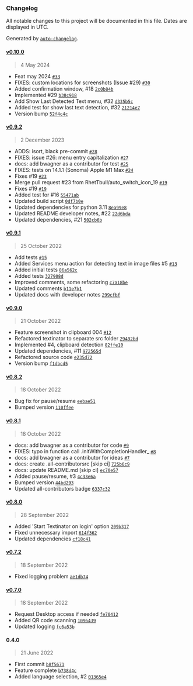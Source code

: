 ### Changelog

All notable changes to this project will be documented in this file. Dates are displayed in UTC.

Generated by [`auto-changelog`](https://github.com/CookPete/auto-changelog).

#### [v0.10.0](https://github.com/RhetTbull/textinator/compare/v0.9.2...v0.10.0)

> 4 May 2024

- Feat may 2024 [`#33`](https://github.com/RhetTbull/textinator/pull/33)
- FIXES: custom locations for screenshots (Issue #29) [`#30`](https://github.com/RhetTbull/textinator/pull/30)
- Added confirmation window, #18 [`2c0b84b`](https://github.com/RhetTbull/textinator/commit/2c0b84beb24a21f8f1d947f04637fd390a26eab3)
- Implemented #29 [`b38c918`](https://github.com/RhetTbull/textinator/commit/b38c918f56f12791718c8637c3ea2a35ce68e41a)
- Add Show Last Detected Text menu, #32 [`d335b5c`](https://github.com/RhetTbull/textinator/commit/d335b5c0be896177384a00b8d0716278074a2097)
- Added test for show last text detection, #32 [`21214e7`](https://github.com/RhetTbull/textinator/commit/21214e7aece4406f867882d7e0acd875eb40c8c2)
- Version bump [`52f4c4c`](https://github.com/RhetTbull/textinator/commit/52f4c4c311f0f9445f0e330d891cfda19bc3a0b5)

#### [v0.9.2](https://github.com/RhetTbull/textinator/compare/v0.9.1...v0.9.2)

> 2 December 2023

- ADDS: isort, black pre-commit [`#28`](https://github.com/RhetTbull/textinator/pull/28)
- FIXES: issue #26: menu entry capitalization [`#27`](https://github.com/RhetTbull/textinator/pull/27)
- docs: add bwagner as a contributor for test [`#25`](https://github.com/RhetTbull/textinator/pull/25)
- FIXES: tests on 14.1.1 (Sonoma) Apple M1 Max [`#24`](https://github.com/RhetTbull/textinator/pull/24)
- Fixes #19 [`#23`](https://github.com/RhetTbull/textinator/pull/23)
- Merge pull request #23 from RhetTbull/auto_switch_icon_19 [`#19`](https://github.com/RhetTbull/textinator/issues/19)
- Fixes #19 [`#19`](https://github.com/RhetTbull/textinator/issues/19)
- Added test for #16 [`55471ab`](https://github.com/RhetTbull/textinator/commit/55471ab2d764bc3e80193257fc5c0f4327b6f93f)
- Updated build script [`0df7b0e`](https://github.com/RhetTbull/textinator/commit/0df7b0e1ce2166f900d5f70bbe215e0097662aa2)
- Updated dependencies for python 3.11 [`8ea99e8`](https://github.com/RhetTbull/textinator/commit/8ea99e81fd0e14938563b8ce2c7fd72f47ca54ab)
- Updated README developer notes, #22 [`22d6bda`](https://github.com/RhetTbull/textinator/commit/22d6bda87f5a9f37a0ef2d54b8c6bd64de208542)
- Updated dependencies, #21 [`502cb6b`](https://github.com/RhetTbull/textinator/commit/502cb6b6f372f3e1a83358c3c84b4801da085a68)

#### [v0.9.1](https://github.com/RhetTbull/textinator/compare/v0.9.0...v0.9.1)

> 25 October 2022

- Add tests [`#15`](https://github.com/RhetTbull/textinator/pull/15)
- Added Services menu action for detecting text in image files #5 [`#13`](https://github.com/RhetTbull/textinator/pull/13)
- Added initial tests [`86a562c`](https://github.com/RhetTbull/textinator/commit/86a562c46bf2bead5cb621999c3cdfa536c36483)
- Added tests [`327908d`](https://github.com/RhetTbull/textinator/commit/327908deaa9696404280b652a432c5b60a51ee10)
- Improved comments, some refactoring [`c7a18be`](https://github.com/RhetTbull/textinator/commit/c7a18bed9c6754ee69c0092b8064b0a19945ef49)
- Updated comments [`b11e7b1`](https://github.com/RhetTbull/textinator/commit/b11e7b1c5744a4d6b8ff58f6afd9fa63547cce18)
- Updated docs with developer notes [`299cfbf`](https://github.com/RhetTbull/textinator/commit/299cfbfd8a7a440e637c8ccda2458503644f961b)

#### [v0.9.0](https://github.com/RhetTbull/textinator/compare/v0.8.2...v0.9.0)

> 21 October 2022

- Feature screenshot in clipboard 004 [`#12`](https://github.com/RhetTbull/textinator/pull/12)
- Refactored textinator to separate src folder [`29492bd`](https://github.com/RhetTbull/textinator/commit/29492bd6214aa3d1fb96b809cb486e8bf46d9e00)
- Implemented #4, clipboard detection [`82ffe10`](https://github.com/RhetTbull/textinator/commit/82ffe10bc074ea7cdf8f105fda697b506b893558)
- Updated dependencies, #11 [`972565d`](https://github.com/RhetTbull/textinator/commit/972565daf6278f05b56f0f3cbab141cbc1b22295)
- Refactored source code [`e235d72`](https://github.com/RhetTbull/textinator/commit/e235d72946f30a76abc4f1c5595608b916a797e0)
- Version bump [`f1dbcd5`](https://github.com/RhetTbull/textinator/commit/f1dbcd5772c17fa6c3bbbcd0fba67441864d05fb)

#### [v0.8.2](https://github.com/RhetTbull/textinator/compare/v0.8.1...v0.8.2)

> 18 October 2022

- Bug fix for pause/resume [`eebae51`](https://github.com/RhetTbull/textinator/commit/eebae51fd70f1faf41efe3d080f6652735fcef2e)
- Bumped version [`110ffee`](https://github.com/RhetTbull/textinator/commit/110ffee612f96aa7d72c6ba879feadab88de98b5)

#### [v0.8.1](https://github.com/RhetTbull/textinator/compare/v0.8.0...v0.8.1)

> 18 October 2022

- docs: add bwagner as a contributor for code [`#9`](https://github.com/RhetTbull/textinator/pull/9)
- FIXES: typo in function call .initWithCompletionHandler_ [`#8`](https://github.com/RhetTbull/textinator/pull/8)
- docs: add bwagner as a contributor for ideas [`#7`](https://github.com/RhetTbull/textinator/pull/7)
- docs: create .all-contributorsrc [skip ci] [`725b6c9`](https://github.com/RhetTbull/textinator/commit/725b6c92017297b0c22366a85afd09bb1de1f5ca)
- docs: update README.md [skip ci] [`ec70e57`](https://github.com/RhetTbull/textinator/commit/ec70e57314b1df4a4a4d9ae7443719e9874fb5cf)
- Added pause/resume, #3 [`4c33e6a`](https://github.com/RhetTbull/textinator/commit/4c33e6ac655e74d5050a24c6c89a8209d9aacd8c)
- Bumped version [`44bd293`](https://github.com/RhetTbull/textinator/commit/44bd293ff2e5786b239856a99e042a46280f980e)
- Updated all-contributors badge [`6337c32`](https://github.com/RhetTbull/textinator/commit/6337c3236e30affd78708611b6c9333b418db959)

#### [v0.8.0](https://github.com/RhetTbull/textinator/compare/v0.7.2...v0.8.0)

> 28 September 2022

- Added 'Start Textinator on login' option [`209b317`](https://github.com/RhetTbull/textinator/commit/209b3172683aede28dab76b5b7009df33cff417f)
- Fixed unnecessary import [`614f362`](https://github.com/RhetTbull/textinator/commit/614f362b570aaa5270348e16d2edd93868cd2b4f)
- Updated dependencies [`cf18c41`](https://github.com/RhetTbull/textinator/commit/cf18c41bce33136180924b9761a8a65c1f09c446)

#### [v0.7.2](https://github.com/RhetTbull/textinator/compare/v0.7.0...v0.7.2)

> 18 September 2022

- Fixed logging problem [`ae1db74`](https://github.com/RhetTbull/textinator/commit/ae1db7412701218288525346139e6dacdb3526c4)

#### [v0.7.0](https://github.com/RhetTbull/textinator/compare/0.4.0...v0.7.0)

> 18 September 2022

- Request Desktop access if needed [`fe70412`](https://github.com/RhetTbull/textinator/commit/fe70412f073195cbffd163a2733af3dff9e4a14c)
- Added QR code scanning [`1096439`](https://github.com/RhetTbull/textinator/commit/10964399032a1237917c97bc2e97a38c1947f9e5)
- Updated logging [`fc6a53b`](https://github.com/RhetTbull/textinator/commit/fc6a53b6bbee197f85a0aa2942bbf8646439b987)

#### 0.4.0

> 21 June 2022

- First commit [`b8f5671`](https://github.com/RhetTbull/textinator/commit/b8f567110016a4e51764f4f3a8d34aecb80c732c)
- Feature complete [`b738d4c`](https://github.com/RhetTbull/textinator/commit/b738d4c65fa648f72f7474ba62ef9187f097af32)
- Added language selection, #2 [`01365e4`](https://github.com/RhetTbull/textinator/commit/01365e4224a2beaf28a262e2ba868184ba481b72)
